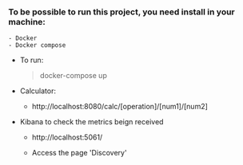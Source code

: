 ### To be possible to run this project, you need install in your machine:
    - Docker
    - Docker compose

* To run:
    > docker-compose up

* Calculator:
    - http://localhost:8080/calc/[operation]/[num1]/[num2]

* Kibana to check the metrics beign received
    - http://localhost:5061/

    - Access the page 'Discovery'